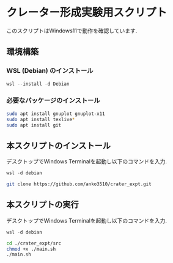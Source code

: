 # クレーター形成実験用スクリプト
このスクリプトはWindows11で動作を確認しています.
## 環境構築
### WSL (Debian) のインストール
```PowerShell
wsl --install -d Debian
```

### 必要なパッケージのインストール
```bash
sudo apt install gnuplot gnuplot-x11
sudo apt install texlive*
sudo apt install git
```

## 本スクリプトのインストール
デスクトップでWindows Terminalを起動し以下のコマンドを入力.
```PowerShell
wsl -d debian
```
```bash
git clone https://github.com/anko3510/crater_expt.git
```

## 本スクリプトの実行
デスクトップでWindows Terminalを起動し以下のコマンドを入力.
```PowerShell
wsl -d debian
```
```bash
cd ./crater_expt/src
chmod +x ./main.sh
./main.sh
```